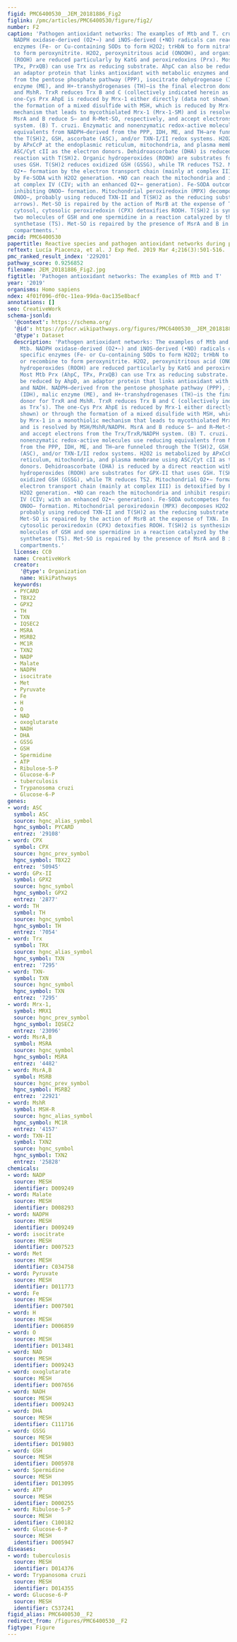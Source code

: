 ```yaml
---
figid: PMC6400530__JEM_20181886_Fig2
figlink: /pmc/articles/PMC6400530/figure/fig2/
number: F2
caption: 'Pathogen antioxidant networks: The examples of Mtb and T. cruzi. (A) Mtb.
  NADPH oxidase-derived (O2•−) and iNOS-derived (•NO) radicals can react with specific
  enzymes (Fe- or Cu-containing SODs to form H2O2; trHbN to form nitrate) or recombine
  to form peroxynitrite. H2O2, peroxynitritous acid (ONOOH), and organic hydroperoxides
  (ROOH) are reduced particularly by KatG and peroxiredoxins (Prx). Most Mtb Prx (AhpC,
  TPx, PrxQB) can use Trx as reducing substrate. AhpC can also be reduced by AhpD,
  an adaptor protein that links antioxidant with metabolic enzymes and NADH. NADPH—derived
  from the pentose phosphate pathway (PPP), isocitrate dehydrogenase (IDH), malic
  enzyme (ME), and H+-transhydrogenases (TH)—is the final electron donor for TrxR
  and MshR. TrxR reduces Trx B and C (collectively indicated herein as Trx’s). The
  one-Cys Prx AhpE is reduced by Mrx-1 either directly (data not shown) or through
  the formation of a mixed disulfide with MSH, which is reduced by Mrx-1 in a monothiolic
  mechanism that leads to mycothiolated Mrx-1 (Mrx-1-SM) and is resolved by MSH/MshR/NADPH.
  MsrA and B reduce S– and R–Met-SO, respectively, and accept electrons from the Trx/TrxR/NADPH
  system. (B) T. cruzi. Enzymatic and nonenzymatic redox-active molecules use reducing
  equivalents from NADPH—derived from the PPP, IDH, ME, and TH—are funneled through
  the T(SH)2, GSH, ascorbate (ASC), and/or TXN-I/II redox systems. H2O2 is metabolized
  by APxCcP at the endoplasmic reticulum, mitochondria, and plasma membrane using
  ASC/Cyt cII as the electron donors. Dehidroascorbate (DHA) is reduced by a direct
  reaction with T(SH)2. Organic hydroperoxides (ROOH) are substrates for GPX-II that
  uses GSH. T(SH)2 reduces oxidized GSH (GSSG), while TR reduces TS2. Mitochondrial
  O2•− formation by the electron transport chain (mainly at complex III) is detoxified
  by Fe-SODA with H2O2 generation. •NO can reach the mitochondria and inhibit respiration
  at complex IV (CIV; with an enhanced O2•− generation). Fe-SODA outcompetes for O2•−
  inhibiting ONOO− formation. Mitochondrial peroxiredoxin (MPX) decomposes H2O2 and/or
  ONOO−, probably using reduced TXN-II and T(SH)2 as the reducing substrate (dashed
  arrows). Met-SO is repaired by the action of MsrB at the expense of TXN. In the
  cytosol, cytosolic peroxiredoxin (CPX) detoxifies ROOH. T(SH)2 is synthesized from
  two molecules of GSH and one spermidine in a reaction catalyzed by the enzyme trypanothione
  synthetase (TS). Met-SO is repaired by the presence of MsrA and B in the different
  compartments.'
pmcid: PMC6400530
papertitle: Reactive species and pathogen antioxidant networks during phagocytosis.
reftext: Lucía Piacenza, et al. J Exp Med. 2019 Mar 4;216(3):501-516.
pmc_ranked_result_index: '229201'
pathway_score: 0.9256852
filename: JEM_20181886_Fig2.jpg
figtitle: 'Pathogen antioxidant networks: The examples of Mtb and T'
year: '2019'
organisms: Homo sapiens
ndex: 4f01f096-df0c-11ea-99da-0ac135e8bacf
annotations: []
seo: CreativeWork
schema-jsonld:
  '@context': https://schema.org/
  '@id': https://pfocr.wikipathways.org/figures/PMC6400530__JEM_20181886_Fig2.html
  '@type': Dataset
  description: 'Pathogen antioxidant networks: The examples of Mtb and T. cruzi. (A)
    Mtb. NADPH oxidase-derived (O2•−) and iNOS-derived (•NO) radicals can react with
    specific enzymes (Fe- or Cu-containing SODs to form H2O2; trHbN to form nitrate)
    or recombine to form peroxynitrite. H2O2, peroxynitritous acid (ONOOH), and organic
    hydroperoxides (ROOH) are reduced particularly by KatG and peroxiredoxins (Prx).
    Most Mtb Prx (AhpC, TPx, PrxQB) can use Trx as reducing substrate. AhpC can also
    be reduced by AhpD, an adaptor protein that links antioxidant with metabolic enzymes
    and NADH. NADPH—derived from the pentose phosphate pathway (PPP), isocitrate dehydrogenase
    (IDH), malic enzyme (ME), and H+-transhydrogenases (TH)—is the final electron
    donor for TrxR and MshR. TrxR reduces Trx B and C (collectively indicated herein
    as Trx’s). The one-Cys Prx AhpE is reduced by Mrx-1 either directly (data not
    shown) or through the formation of a mixed disulfide with MSH, which is reduced
    by Mrx-1 in a monothiolic mechanism that leads to mycothiolated Mrx-1 (Mrx-1-SM)
    and is resolved by MSH/MshR/NADPH. MsrA and B reduce S– and R–Met-SO, respectively,
    and accept electrons from the Trx/TrxR/NADPH system. (B) T. cruzi. Enzymatic and
    nonenzymatic redox-active molecules use reducing equivalents from NADPH—derived
    from the PPP, IDH, ME, and TH—are funneled through the T(SH)2, GSH, ascorbate
    (ASC), and/or TXN-I/II redox systems. H2O2 is metabolized by APxCcP at the endoplasmic
    reticulum, mitochondria, and plasma membrane using ASC/Cyt cII as the electron
    donors. Dehidroascorbate (DHA) is reduced by a direct reaction with T(SH)2. Organic
    hydroperoxides (ROOH) are substrates for GPX-II that uses GSH. T(SH)2 reduces
    oxidized GSH (GSSG), while TR reduces TS2. Mitochondrial O2•− formation by the
    electron transport chain (mainly at complex III) is detoxified by Fe-SODA with
    H2O2 generation. •NO can reach the mitochondria and inhibit respiration at complex
    IV (CIV; with an enhanced O2•− generation). Fe-SODA outcompetes for O2•− inhibiting
    ONOO− formation. Mitochondrial peroxiredoxin (MPX) decomposes H2O2 and/or ONOO−,
    probably using reduced TXN-II and T(SH)2 as the reducing substrate (dashed arrows).
    Met-SO is repaired by the action of MsrB at the expense of TXN. In the cytosol,
    cytosolic peroxiredoxin (CPX) detoxifies ROOH. T(SH)2 is synthesized from two
    molecules of GSH and one spermidine in a reaction catalyzed by the enzyme trypanothione
    synthetase (TS). Met-SO is repaired by the presence of MsrA and B in the different
    compartments.'
  license: CC0
  name: CreativeWork
  creator:
    '@type': Organization
    name: WikiPathways
  keywords:
  - PYCARD
  - TBX22
  - GPX2
  - TH
  - TXN
  - IQSEC2
  - MSRA
  - MSRB2
  - MC1R
  - TXN2
  - NADP
  - Malate
  - NADPH
  - isocitrate
  - Met
  - Pyruvate
  - Fe
  - H
  - O
  - NAD
  - oxoglutarate
  - NADH
  - DHA
  - GSSG
  - GSH
  - Spermidine
  - ATP
  - Ribulose-5-P
  - Glucose-6-P
  - tuberculosis
  - Trypanosoma cruzi
  - Glucose-6-P
genes:
- word: ASC
  symbol: ASC
  source: hgnc_alias_symbol
  hgnc_symbol: PYCARD
  entrez: '29108'
- word: CPX
  symbol: CPX
  source: hgnc_prev_symbol
  hgnc_symbol: TBX22
  entrez: '50945'
- word: GPx-II
  symbol: GPX2
  source: hgnc_symbol
  hgnc_symbol: GPX2
  entrez: '2877'
- word: TH
  symbol: TH
  source: hgnc_symbol
  hgnc_symbol: TH
  entrez: '7054'
- word: Trx
  symbol: TRX
  source: hgnc_alias_symbol
  hgnc_symbol: TXN
  entrez: '7295'
- word: TXN-
  symbol: TXN
  source: hgnc_symbol
  hgnc_symbol: TXN
  entrez: '7295'
- word: Mrx-1,
  symbol: MRX1
  source: hgnc_prev_symbol
  hgnc_symbol: IQSEC2
  entrez: '23096'
- word: MsrA,B
  symbol: MSRA
  source: hgnc_symbol
  hgnc_symbol: MSRA
  entrez: '4482'
- word: MsrA,B
  symbol: MSRB
  source: hgnc_prev_symbol
  hgnc_symbol: MSRB2
  entrez: '22921'
- word: MshR
  symbol: MSH-R
  source: hgnc_alias_symbol
  hgnc_symbol: MC1R
  entrez: '4157'
- word: TXN-II
  symbol: TXN2
  source: hgnc_symbol
  hgnc_symbol: TXN2
  entrez: '25828'
chemicals:
- word: NADP
  source: MESH
  identifier: D009249
- word: Malate
  source: MESH
  identifier: D008293
- word: NADPH
  source: MESH
  identifier: D009249
- word: isocitrate
  source: MESH
  identifier: D007523
- word: Met
  source: MESH
  identifier: C034758
- word: Pyruvate
  source: MESH
  identifier: D011773
- word: Fe
  source: MESH
  identifier: D007501
- word: H
  source: MESH
  identifier: D006859
- word: O
  source: MESH
  identifier: D013481
- word: NAD
  source: MESH
  identifier: D009243
- word: oxoglutarate
  source: MESH
  identifier: D007656
- word: NADH
  source: MESH
  identifier: D009243
- word: DHA
  source: MESH
  identifier: C111716
- word: GSSG
  source: MESH
  identifier: D019803
- word: GSH
  source: MESH
  identifier: D005978
- word: Spermidine
  source: MESH
  identifier: D013095
- word: ATP
  source: MESH
  identifier: D000255
- word: Ribulose-5-P
  source: MESH
  identifier: C100182
- word: Glucose-6-P
  source: MESH
  identifier: D005947
diseases:
- word: tuberculosis
  source: MESH
  identifier: D014376
- word: Trypanosoma cruzi
  source: MESH
  identifier: D014355
- word: Glucose-6-P
  source: MESH
  identifier: C537241
figid_alias: PMC6400530__F2
redirect_from: /figures/PMC6400530__F2
figtype: Figure
---
```

